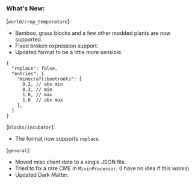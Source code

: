 ### What's New:

[`world/crop_temperature`]:

* Bamboo, grass blocks and a few other modded plants are now supported.
* Fixed broken expression support.
* Updated format to be a little more sensible.

```json5
{
  "replace": false,
  "entries": {
    "minecraft:beetroots": [
      0.2, // abs min
      0.3, // min
      1.0, // max
      1.0  // abs max
    ],
  }
}
```

[`blocks/incubator`]:

* The format now supports `replace`.

[`general`]:

* Moved misc client data to a single JSON file.
* Tried to fix a rare CME in `MixinProcessor`. (I have no idea if this works)
* Updated Dark Matter.